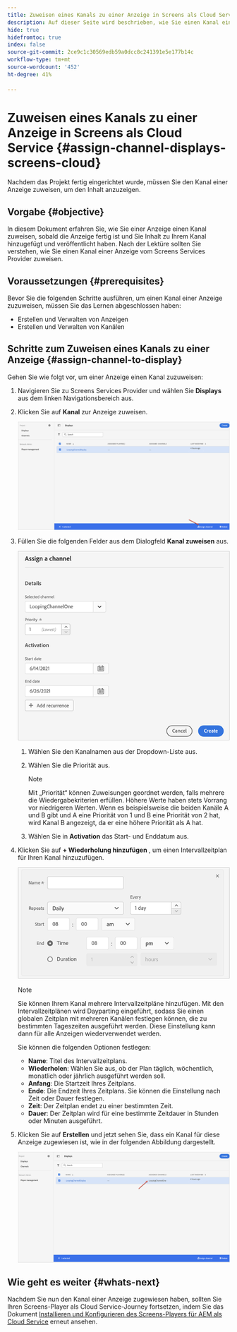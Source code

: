 ```yaml
---
title: Zuweisen eines Kanals zu einer Anzeige in Screens als Cloud Service
description: Auf dieser Seite wird beschrieben, wie Sie einen Kanal einer Anzeige in Screens als Cloud Service zuweisen.
hide: true
hidefromtoc: true
index: false
source-git-commit: 2ce9c1c30569edb59a0dcc8c241391e5e177b14c
workflow-type: tm+mt
source-wordcount: '452'
ht-degree: 41%

---
```



# Zuweisen eines Kanals zu einer Anzeige in Screens als Cloud Service {#assign-channel-displays-screens-cloud}

Nachdem das Projekt fertig eingerichtet wurde, müssen Sie den Kanal einer Anzeige zuweisen, um den Inhalt anzuzeigen.

## Vorgabe {#objective}

In diesem Dokument erfahren Sie, wie Sie einer Anzeige einen Kanal zuweisen, sobald die Anzeige fertig ist und Sie Inhalt zu Ihrem Kanal hinzugefügt und veröffentlicht haben. Nach der Lektüre sollten Sie verstehen, wie Sie einen Kanal einer Anzeige vom Screens Services Provider zuweisen.

## Voraussetzungen {#prerequisites}

Bevor Sie die folgenden Schritte ausführen, um einen Kanal einer Anzeige zuzuweisen, müssen Sie das Lernen abgeschlossen haben:

* Erstellen und Verwalten von Anzeigen
* Erstellen und Verwalten von Kanälen

## Schritte zum Zuweisen eines Kanals zu einer Anzeige {#assign-channel-to-display}

Gehen Sie wie folgt vor, um einer Anzeige einen Kanal zuzuweisen:

1. Navigieren Sie zu Screens Services Provider und wählen Sie **Displays** aus dem linken Navigationsbereich aus.

1. Klicken Sie auf **Kanal** zur Anzeige zuweisen.

   ![image](/help/screens-cloud/assets/display/assignchannel-1.png)

1. Füllen Sie die folgenden Felder aus dem Dialogfeld **Kanal zuweisen** aus.

   ![image](/help/screens-cloud/assets/display/assignchannel-2.png)

   1. Wählen Sie den Kanalnamen aus der Dropdown-Liste aus.
   1. Wählen Sie die Priorität aus.

      >[!NOTE]
      >Mit „Priorität“ können Zuweisungen geordnet werden, falls mehrere die Wiedergabekriterien erfüllen. Höhere Werte haben stets Vorrang vor niedrigeren Werten. Wenn es beispielsweise die beiden Kanäle A und B gibt und A eine Priorität von 1 und B eine Priorität von 2 hat, wird Kanal B angezeigt, da er eine höhere Priorität als A hat.
   1. Wählen Sie in **Activation** das Start- und Enddatum aus.

1. Klicken Sie auf **+ Wiederholung hinzufügen** , um einen Intervallzeitplan für Ihren Kanal hinzuzufügen.

   ![image](/help/screens-cloud/assets/create-content/recurrence-1.png)

   >[!NOTE]
   >Sie können Ihrem Kanal mehrere Intervallzeitpläne hinzufügen. Mit den Intervallzeitplänen wird Dayparting eingeführt, sodass Sie einen globalen Zeitplan mit mehreren Kanälen festlegen können, die zu bestimmten Tageszeiten ausgeführt werden. Diese Einstellung kann dann für alle Anzeigen wiederverwendet werden.

   Sie können die folgenden Optionen festlegen:

   * **Name**: Titel des Intervallzeitplans.
   * **Wiederholen**: Wählen Sie aus, ob der Plan täglich, wöchentlich, monatlich oder jährlich ausgeführt werden soll.
   * **Anfang**: Die Startzeit Ihres Zeitplans.
   * **Ende**: Die Endzeit Ihres Zeitplans. Sie können die Einstellung nach Zeit oder Dauer festlegen.
   * **Zeit**: Der Zeitplan endet zu einer bestimmten Zeit.
   * **Dauer**: Der Zeitplan wird für eine bestimmte Zeitdauer in Stunden oder Minuten ausgeführt.

1. Klicken Sie auf **Erstellen** und jetzt sehen Sie, dass ein Kanal für diese Anzeige zugewiesen ist, wie in der folgenden Abbildung dargestellt.

   ![image](/help/screens-cloud/assets/display/assignchannel-3.png)


## Wie geht es weiter {#whats-next}

Nachdem Sie nun den Kanal einer Anzeige zugewiesen haben, sollten Sie Ihren Screens-Player als Cloud Service-Journey fortsetzen, indem Sie das Dokument [Installieren und Konfigurieren des Screens-Players für AEM als Cloud Service](/help/screens-cloud/managing-players-registration/installing-screens-cloud-player.md) erneut ansehen.
